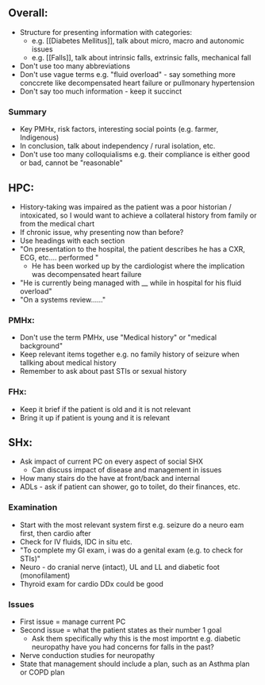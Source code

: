## Overall:
- Structure for presenting information with categories:
	- e.g. [[Diabetes Mellitus]], talk about micro, macro and autonomic issues
	- e.g. [[Falls]], talk about intrinsic falls, extrinsic falls, mechanical fall
- Don't use too many abbreviations
- Don't use vague terms e.g. "fluid overload" - say something more conccrete like decompensated heart failure or pullmonary hypertension
- Don't say too much information - keep it succinct 


### Summary
- Key PMHx, risk factors, interesting social points (e.g. farmer, Indigenous)
- In conclusion, talk about independency / rural isolation, etc.
- Don't use too many colloquialisms e.g. their compliance is either good or bad, cannot be "reasonable"


## HPC:
- History-taking was impaired as the patient was a poor historian / intoxicated, so I would want to achieve a collateral history from family or from the medical chart 
- If chronic issue, why presenting now than before?
- Use headings with each section
- "On presentation to the hospital, the patient describes he has a CXR, ECG, etc.... performed "
	- He has been worked up by the cardiologist where the implication was decompensated heart failure
- "He is currently being managed with __ while in hospital for his fluid overload"
- "On a systems review......"


### PMHx:
- Don't use the term PMHx, use "Medical history" or "medical background"
- Keep relevant items together e.g. no family history of seizure when tallking about medical history
- Remember to ask about past STIs or sexual history 


### FHx:
- Keep it brief if the patient is old and it is not relevant
- Bring it up if patient is young and it is relevant 


## SHx:
- Ask impact of current PC on every aspect of social SHX
	- Can discuss impact of disease and management in issues
- How many stairs do the have at front/back and internal
- ADLs - ask if patient can shower, go to toilet, do their finances, etc. 


### Examination
- Start with the most relevant system first e.g. seizure do a neuro eam first, then cardio after
- Check for IV fluids, IDC in situ etc.
- "To complete my GI exam, i was do a genital exam (e.g. to check for STIs)"
- Neuro - do cranial nerve (intact), UL and LL and diabetic foot (monofilament)
- Thyroid exam for cardio DDx could be good


### Issues
- First issue = manage current PC
- Second issue = what the patient states as their number 1 goal
	- Ask them specifically why this is the most importnt e.g. diabetic neuropathy have you had concerns for falls in the past?
- Nerve conduction studies for neuropathy
- State that management should include a plan, such as an Asthma plan or COPD plan
